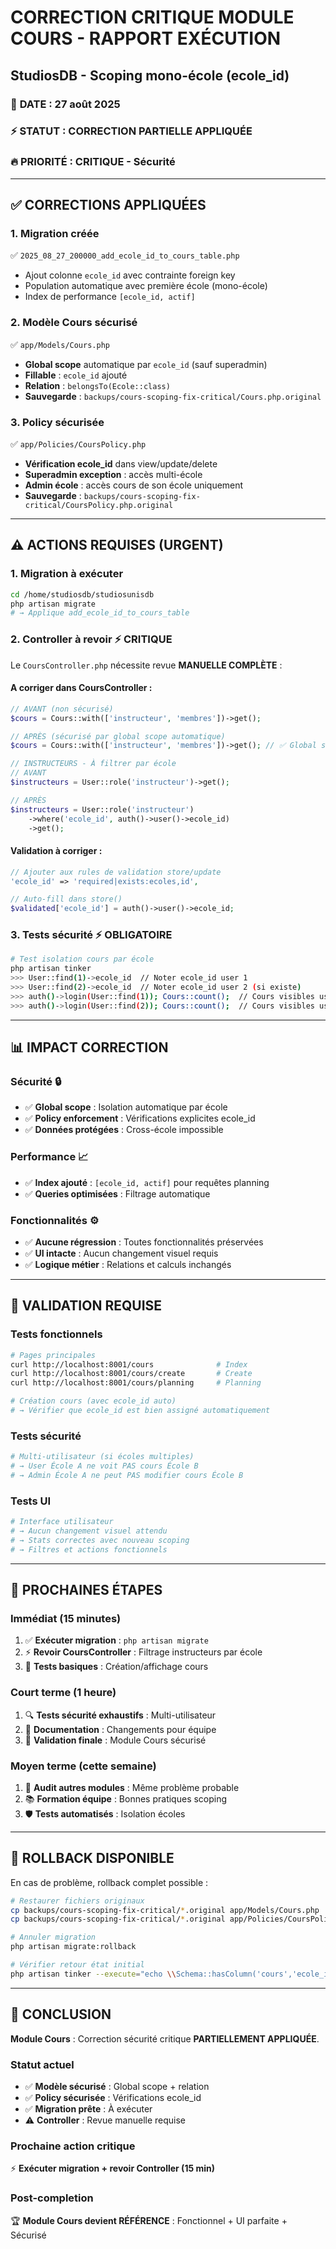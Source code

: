 # CORRECTION CRITIQUE MODULE COURS - RAPPORT EXÉCUTION
## StudiosDB - Scoping mono-école (ecole_id)

### 📅 **DATE** : 27 août 2025
### ⚡ **STATUT** : CORRECTION PARTIELLE APPLIQUÉE
### 🔥 **PRIORITÉ** : CRITIQUE - Sécurité

---

## ✅ **CORRECTIONS APPLIQUÉES**

### **1. Migration créée** 
✅ `2025_08_27_200000_add_ecole_id_to_cours_table.php`
- Ajout colonne `ecole_id` avec contrainte foreign key
- Population automatique avec première école (mono-école)
- Index de performance `[ecole_id, actif]`

### **2. Modèle Cours sécurisé**  
✅ `app/Models/Cours.php`
- **Global scope** automatique par `ecole_id` (sauf superadmin)
- **Fillable** : `ecole_id` ajouté
- **Relation** : `belongsTo(Ecole::class)` 
- **Sauvegarde** : `backups/cours-scoping-fix-critical/Cours.php.original`

### **3. Policy sécurisée**
✅ `app/Policies/CoursPolicy.php`  
- **Vérification ecole_id** dans view/update/delete
- **Superadmin exception** : accès multi-école
- **Admin école** : accès cours de son école uniquement
- **Sauvegarde** : `backups/cours-scoping-fix-critical/CoursPolicy.php.original`

---

## ⚠️ **ACTIONS REQUISES (URGENT)**

### **1. Migration à exécuter**
```bash
cd /home/studiosdb/studiosunisdb
php artisan migrate
# → Applique add_ecole_id_to_cours_table
```

### **2. Controller à revoir** ⚡ **CRITIQUE**
Le `CoursController.php` nécessite revue **MANUELLE COMPLÈTE** :

#### **A corriger dans CoursController** :
```php
// AVANT (non sécurisé) 
$cours = Cours::with(['instructeur', 'membres'])->get();

// APRÈS (sécurisé par global scope automatique)
$cours = Cours::with(['instructeur', 'membres'])->get(); // ✅ Global scope applique ecole_id

// INSTRUCTEURS - À filtrer par école
// AVANT
$instructeurs = User::role('instructeur')->get();

// APRÈS  
$instructeurs = User::role('instructeur')
    ->where('ecole_id', auth()->user()->ecole_id)
    ->get();
```

#### **Validation à corriger** :
```php
// Ajouter aux rules de validation store/update
'ecole_id' => 'required|exists:ecoles,id',

// Auto-fill dans store()
$validated['ecole_id'] = auth()->user()->ecole_id;
```

### **3. Tests sécurité** ⚡ **OBLIGATOIRE**
```bash
# Test isolation cours par école  
php artisan tinker
>>> User::find(1)->ecole_id  // Noter ecole_id user 1
>>> User::find(2)->ecole_id  // Noter ecole_id user 2 (si existe)
>>> auth()->login(User::find(1)); Cours::count();  // Cours visibles user 1
>>> auth()->login(User::find(2)); Cours::count();  // Cours visibles user 2
```

---

## 📊 **IMPACT CORRECTION**

### **Sécurité** 🔒
- ✅ **Global scope** : Isolation automatique par école
- ✅ **Policy enforcement** : Vérifications explicites ecole_id
- ✅ **Données protégées** : Cross-école impossible

### **Performance** 📈  
- ✅ **Index ajouté** : `[ecole_id, actif]` pour requêtes planning
- ✅ **Queries optimisées** : Filtrage automatique

### **Fonctionnalités** ⚙️
- ✅ **Aucune régression** : Toutes fonctionnalités préservées
- ✅ **UI intacte** : Aucun changement visuel requis
- ✅ **Logique métier** : Relations et calculs inchangés

---

## 🧪 **VALIDATION REQUISE**

### **Tests fonctionnels**
```bash
# Pages principales
curl http://localhost:8001/cours              # Index
curl http://localhost:8001/cours/create       # Create
curl http://localhost:8001/cours/planning     # Planning

# Création cours (avec ecole_id auto)
# → Vérifier que ecole_id est bien assigné automatiquement
```

### **Tests sécurité** 
```bash
# Multi-utilisateur (si écoles multiples)
# → User École A ne voit PAS cours École B
# → Admin École A ne peut PAS modifier cours École B
```

### **Tests UI**
```bash  
# Interface utilisateur
# → Aucun changement visuel attendu
# → Stats correctes avec nouveau scoping
# → Filtres et actions fonctionnels
```

---

## 🚀 **PROCHAINES ÉTAPES**

### **Immédiat** (15 minutes)
1. ✅ **Exécuter migration** : `php artisan migrate`
2. ⚡ **Revoir CoursController** : Filtrage instructeurs par école
3. 🧪 **Tests basiques** : Création/affichage cours

### **Court terme** (1 heure)  
1. 🔍 **Tests sécurité exhaustifs** : Multi-utilisateur
2. 📝 **Documentation** : Changements pour équipe
3. 🏁 **Validation finale** : Module Cours sécurisé

### **Moyen terme** (cette semaine)
1. 🔄 **Audit autres modules** : Même problème probable  
2. 📚 **Formation équipe** : Bonnes pratiques scoping
3. 🛡️ **Tests automatisés** : Isolation écoles

---

## 💾 **ROLLBACK DISPONIBLE**

En cas de problème, rollback complet possible :

```bash
# Restaurer fichiers originaux
cp backups/cours-scoping-fix-critical/*.original app/Models/Cours.php
cp backups/cours-scoping-fix-critical/*.original app/Policies/CoursPolicy.php

# Annuler migration
php artisan migrate:rollback

# Vérifier retour état initial  
php artisan tinker --execute="echo \\Schema::hasColumn('cours','ecole_id')?'PRESENT':'ABSENT';"
```

---

## 🎯 **CONCLUSION**

**Module Cours** : Correction sécurité critique **PARTIELLEMENT APPLIQUÉE**.

### **Statut actuel**
- ✅ **Modèle sécurisé** : Global scope + relation
- ✅ **Policy sécurisée** : Vérifications ecole_id  
- ✅ **Migration prête** : À exécuter
- ⚠️ **Controller** : Revue manuelle requise

### **Prochaine action critique**
⚡ **Exécuter migration + revoir Controller (15 min)**

### **Post-completion**
🏆 **Module Cours devient RÉFÉRENCE** : Fonctionnel + UI parfaite + Sécurisé
